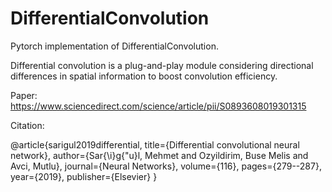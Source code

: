 # DifferentialConvolution

Pytorch implementation of DifferentialConvolution. 

Differential convolution is a plug-and-play module considering directional differences in spatial information to boost convolution efficiency. 

Paper: https://www.sciencedirect.com/science/article/pii/S0893608019301315


Citation: 

@article{sarigul2019differential,
  title={Differential convolutional neural network},
  author={Sar{\i}g{\"u}l, Mehmet and Ozyildirim, Buse Melis and Avci, Mutlu},
  journal={Neural Networks},
  volume={116},
  pages={279--287},
  year={2019},
  publisher={Elsevier}
}
